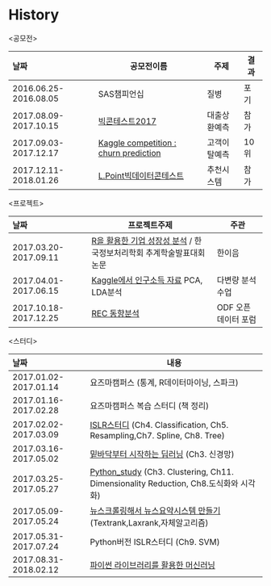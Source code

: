 # History


<공모전>

| 날짜                    | 공모전이름                                    | 주제     | 결과   |
| :--------------------- | ---------------------------------------- | ------ | ---- |
| 2016.06.25-2016.08.05 | SAS챔피언십                                  | 질병     | 포기   |
| 2017.08.09-2017.10.15 | [빅콘테스트2017](https://github.com/RyuJiseung/BigCon2017) | 대출상환예측 | 참가   |
| 2017.09.03-2017.12.17 | [Kaggle competition : churn prediction](https://github.com/RyuJiseung/WSDM_2018) | 고객이탈예측 | 10위   |
| 2017.12.11-2018.01.26 | [L.Point빅데이터콘테스트](https://github.com/RyuJiseung/2018_L.Point_BigData_Competition) | 추천시스템 | 참가   |


<프로젝트>

| 날짜                      | 프로젝트주제                                   | 주관            |
| :------------------------ | -------------------------------------------- | ------------- |
| 2017.03.20-2017.09.11      | [R을 활용한 기업 성장성 분석](https://github.com/RyuJiseung/Analysis_StockPrice_UpDown) / 한국정보처리학회 추계학술발표대회 논문 | 한이음           |
| 2017.04.01-2017.06.15      | [Kaggle에서 인구소득 자료](https://github.com/RyuJiseung/Kaggle-Income_data) PCA, LDA분석 | 다변량 분석 수업     |
| 2017.10.18-2017.12.25      | [REC 동향분석](https://ryujiseung.github.io/ODF-Working-Group/)    | ODF 오픈 데이터 포럼 |
 

<스터디>

| 날짜                   | 내용                                       |
| :------------------- | ---------------------------------------- |
| 2017.01.02-2017.01.14   | 요즈마캠퍼스 (통계, R데이터마이닝, 스파크)                |
| 2017.01.16-2017.02.28  | 요즈마캠퍼스 복습 스터디 (책 정리)                     |
| 2017.02.02-2017.03.09    | [ISLR스터디](https://github.com/RyuJiseung/ISLR) (Ch4. Classification, Ch5. Resampling,Ch7. Spline, Ch8. Tree) |
| 2017.03.16-2017.05.02   | [밑바닥부터 시작하는 딥러닝](https://github.com/RyuJiseung/Deep_learning) (Ch3. 신경망) |
| 2017.03.25-2017.05.27 | [Python_study](https://github.com/RyuJiseung/Python_Study_2016) (Ch3. Clustering, Ch11. Dimensionality Reduction, Ch8.도식화와 시각화) |
| 2017.05.09-2017.05.24   | [뉴스크롤링해서 뉴스요약시스템 만들기](https://github.com/RyuJiseung/NewsCrawling) (Textrank,Laxrank,자체알고리즘) |
| 2017.05.31-2017.07.24  | Python버전 ISLR스터디 (Ch9. SVM)              |
| 2017.08.31-2018.02.12  | [파이썬 라이브러리를 활용한 머신러닝](https://github.com/RyuJiseung/Machine-Learning-with-Python) |

